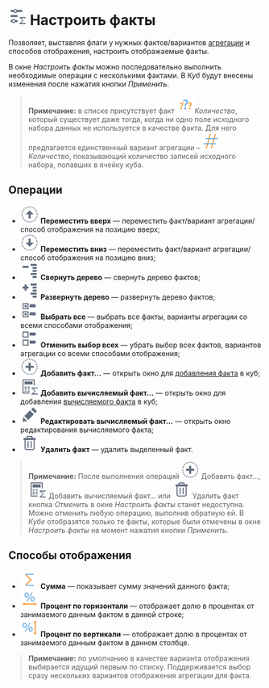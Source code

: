 # ![Настроить факты](../../images/icons/cube/cases/case-tune_default.svg) Настроить факты

Позволяет, выставляя флаги у нужных фактов/вариантов [агрегации](../../processors/func/aggregation-functions.md) и способов отображения, настроить отображаемые факты.

В окне *Настроить факты* можно последовательно выполнить необходимые операции с несколькими фактами. В *Куб* будут внесены изменения после нажатия кнопки *Применить*.

> **Примечание:** в списке присутствует факт ![Количество-Факт](../../images/icons/data-types/none_default.svg)*Количество*, который существует даже тогда, когда ни одно поле исходного набора данных не используется в качестве факта. Для него предлагается единственный вариант агрегации – ![Количество-Агрегация](../../images/icons/aggregations/factor-count_default.svg)*Количество*, показывающий количество записей исходного набора, попавших в ячейку куба.

## Операции

* ![](../../images/icons/toolbar-controls/moveup_default.svg) **Переместить вверх** — переместить факт/вариант агрегации/способ отображения на позицию вверх;
* ![](../../images/icons/toolbar-controls/movedown_default.svg) **Переместить вниз** — переместить факт/вариант агрегации/способ отображения на позицию вниз;
* ![](../../images/icons/toolbar-controls/collapce-all_default.svg) **Свернуть дерево** — свернуть дерево фактов;
* ![](../../images/icons/toolbar-controls/open-all_default.svg) **Развернуть дерево** — развернуть дерево фактов;
* ![](../../images/icons/toolbar-controls/check-all_default.svg) **Выбрать все** — выбрать все факты, варианты агрегации со всеми способами отображения;
* ![](../../images/icons/toolbar-controls/uncheck-all_default.svg) **Отменить выбор всех** — убрать выбор всех фактов, вариантов агрегации со всеми способами отображения;
* ![](../../images/icons/toolbar-controls_18x18/toolbar-controls_18x18_plus_default.svg) **Добавить факт...** — открыть окно для [добавления факта](./addfact.md) в куб;
* ![](../../images/icons/cube/cases/case-calc_default.svg) **Добавить вычисляемый факт…** — открыть окно для добавления [вычисляемого факта](./addcalculatingfact.md) в куб;
* ![](../../images/icons/toolbar-controls/edit_default.svg) **Редактировать вычисляемый факт…** — открыть окно редактирования вычисляемого факта;
* ![](../../images/icons/toolbar-controls/delete_default.svg) **Удалить факт** — удалить выделенный факт.

>**Примечание:** После выполнения операций ![](../../images/icons/toolbar-controls_18x18/toolbar-controls_18x18_plus_default.svg) Добавить факт..., ![](../../images/icons/cube/cases/case-calc_default.svg) Добавить вычисляемый факт… или ![](../../images/icons/toolbar-controls/delete_default.svg) Удалить факт кнопка *Отменить* в окне *Настроить факты* станет недоступна. Можно отменить любую операцию, выполнив обратную ей. В *Кубе* отобразятся только те факты, которые были отмечены в окне *Настроить факты* на момент нажатия кнопки *Применить*. 

## Способы отображения

* ![](../../images/icons/aggregations/factor-sum_default.svg) **Сумма** — показывает сумму значений данного факта;
* ![](../../images/icons/cube/aggregation/row-percent_default.svg) **Процент по горизонтали** — отображает долю в процентах от занимаемого данным фактом в данной строке;
* ![](../../images/icons/cube/aggregation/col-percent_default.svg) **Процент по вертикали** — отображает долю в процентах от занимаемого данным фактом в данном столбце.

>**Примечание:** по умолчанию в качестве варианта отображения выбирается идущий первым по списку. Поддерживается выбор сразу нескольких вариантов отображения агрегации для факта.
